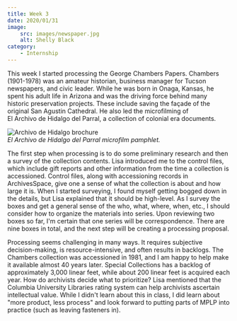 ```yaml
---
title: Week 3
date: 2020/01/31
image:
    src: images/newspaper.jpg
    alt: Shelly Black
category:
    - Internship
---
```


This week I started processing the George Chambers Papers. Chambers (1901-1978) was an amateur historian, business manager for Tucson newspapers, and civic leader. While he was born in Onaga, Kansas, he spent his adult life in Arizona and was the driving force behind many historic preservation projects. These include saving the façade of the original San Agustin Cathedral. He also led the microfilming of El Archivo de Hidalgo del Parral, a collection of colonial era documents.

![Archivo de Hidalgo brochure](images/archivo-de-hidalgo.jpg)  
_El Archivo de Hidalgo del Parral microfilm pamphlet._

The first step when processing is to do some preliminary research and then a survey of the collection contents. Lisa introduced me to the control files, which include gift reports and other information from the time a collection is accessioned. Control files, along with accessioning records in ArchivesSpace, give one a sense of what the collection is about and how large it is. When I started surveying, I found myself getting bogged down in the details, but Lisa explained that it should be high-level. As I survey the boxes and get a general sense of the who, what, where, when, etc., I should consider how to organize the materials into series. Upon reviewing two boxes so far, I'm certain that one series will be correspondence. There are nine boxes in total, and the next step will be creating a processing proposal.

Processing seems challenging in many ways. It requires subjective decision-making, is resource-intensive, and often results in backlogs. The Chambers collection was accessioned in 1981, and I am happy to help make it available almost 40 years later. Special Collections has a backlog of approximately 3,000 linear feet, while about 200 linear feet is acquired each year. How do archivists decide what to prioritize? Lisa mentioned that the Columbia University Libraries rating system can help archivists ascertain intellectual value. While I didn't learn about this in class, I did learn about "more product, less process" and look forward to putting parts of MPLP into practice (such as leaving fasteners in).
